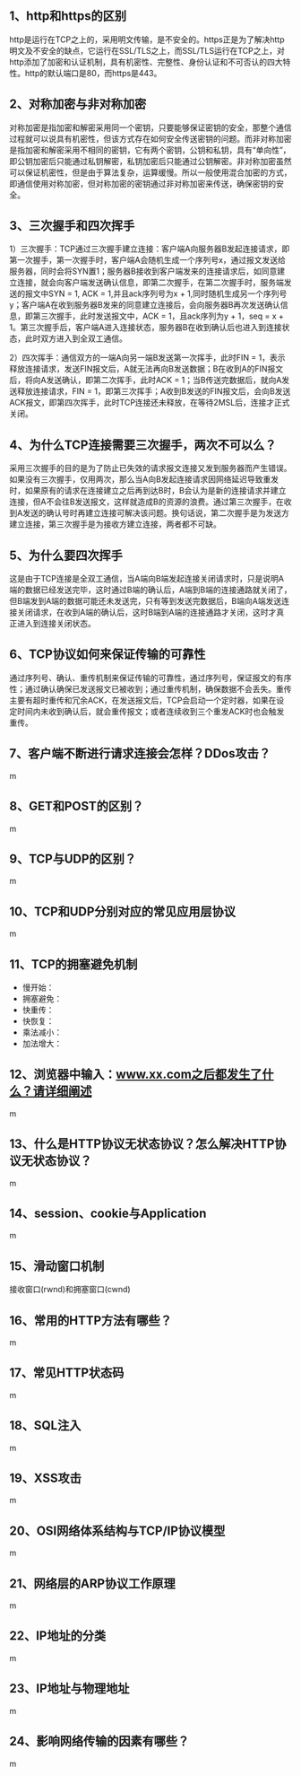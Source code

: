 ## 1、http和https的区别

http是运行在TCP之上的，采用明文传输，是不安全的。https正是为了解决http明文及不安全的缺点，它运行在SSL/TLS之上，而SSL/TLS运行在TCP之上，对http添加了加密和认证机制，具有机密性、完整性、身份认证和不可否认的四大特性。http的默认端口是80，而https是443。

## 2、对称加密与非对称加密

对称加密是指加密和解密采用同一个密钥，只要能够保证密钥的安全，那整个通信过程就可以说具有机密性，但该方式存在如何安全传送密钥的问题。而非对称加密是指加密和解密采用不相同的密钥，它有两个密钥，公钥和私钥，具有“单向性”，即公钥加密后只能通过私钥解密，私钥加密后只能通过公钥解密。非对称加密虽然可以保证机密性，但是由于算法复杂，运算缓慢。所以一般使用混合加密的方式，即通信使用对称加密，但对称加密的密钥通过非对称加密来传送，确保密钥的安全。

## 3、三次握手和四次挥手

1）三次握手：TCP通过三次握手建立连接：客户端A向服务器B发起连接请求，即第一次握手，第一次握手时，客户端A会随机生成一个序列号x，通过报文发送给服务器，同时会将SYN置1；服务器B接收到客户端发来的连接请求后，如同意建立连接，就会向客户端发送确认信息，即第二次握手，在第二次握手时，服务端发送的报文中SYN = 1, ACK = 1,并且ack序列号为x + 1,同时随机生成另一个序列号y；客户端A在收到服务器B发来的同意建立连接后，会向服务器B再次发送确认信息，即第三次握手，此时发送报文中，ACK = 1，且ack序列为y + 1，seq = x + 1。第三次握手后，客户端A进入连接状态，服务器B在收到确认后也进入到连接状态，此时双方进入到全双工通信。

2）四次挥手：通信双方的一端A向另一端B发送第一次挥手，此时FIN = 1，表示释放连接请求，发送FIN报文后，A就无法再向B发送数据；B在收到A的FIN报文后，将向A发送确认，即第二次挥手，此时ACK = 1；当B传送完数据后，就向A发送释放连接请求，FIN = 1，即第三次挥手；A收到B发送的FIN报文后，会向B发送ACK报文，即第四次挥手，此时TCP连接还未释放，在等待2MSL后，连接才正式关闭。

## 4、为什么TCP连接需要三次握手，两次不可以么？

采用三次握手的目的是为了防止已失效的请求报文连接又发到服务器而产生错误。如果没有三次握手，仅用两次，那么当A向B发起连接请求因网络延迟导致重发时，如果原有的请求在连接建立之后再到达B时，B会认为是新的连接请求并建立连接，但A不会往B发送报文，这样就造成B的资源的浪费。通过第三次握手，在收到A发送的确认号时再建立连接可解决该问题。换句话说，第二次握手是为发送方建立连接，第三次握手是为接收方建立连接，两者都不可缺。

## 5、为什么要四次挥手

这是由于TCP连接是全双工通信，当A端向B端发起连接关闭请求时，只是说明A端的数据已经发送完毕，这时通过B端的确认后，A端到B端的连接通路就关闭了，但B端发到A端的数据可能还未发送完，只有等到发送完数据后，B端向A端发送连接关闭请求，在收到A端的确认后，这时B端到A端的连接通路才关闭，这时才真正进入到连接关闭状态。

## 6、TCP协议如何来保证传输的可靠性

通过序列号、确认、重传机制来保证传输的可靠性，通过序列号，保证报文的有序性；通过确认确保已发送报文已被收到；通过重传机制，确保数据不会丢失。重传主要有超时重传和冗余ACK，在发送报文后，TCP会启动一个定时器，如果在设定时间内未收到确认后，就会重传报文；或者连续收到三个重发ACK时也会触发重传。

## 7、客户端不断进行请求连接会怎样？DDos攻击？

m

## 8、GET和POST的区别？

m

## 9、TCP与UDP的区别？

m

## 10、TCP和UDP分别对应的常见应用层协议

m

## 11、TCP的拥塞避免机制

* 慢开始：
* 拥塞避免：
* 快重传：
* 快恢复：
* 乘法减小：
* 加法增大：

## 12、浏览器中输入：www.xx.com之后都发生了什么？请详细阐述

m

## 13、什么是HTTP协议无状态协议？怎么解决HTTP协议无状态协议？

m

## 14、session、cookie与Application

m

## 15、滑动窗口机制

接收窗口(rwnd)和拥塞窗口(cwnd)

## 16、常用的HTTP方法有哪些？

m

## 17、常见HTTP状态码

m

## 18、SQL注入

m

## 19、XSS攻击

m

## 20、OSI网络体系结构与TCP/IP协议模型

m

## 21、网络层的ARP协议工作原理

m

## 22、IP地址的分类

m

## 23、IP地址与物理地址

m

## 24、影响网络传输的因素有哪些？

m
